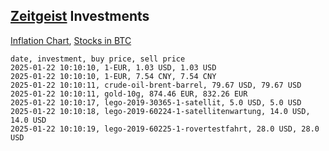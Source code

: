 ## [Zeitgeist](index.html) Investments

[Inflation Chart](https://inflationchart.com),
[Stocks in BTC](https://stonksinbtc.xyz/)

```
date, investment, buy price, sell price
2025-01-22 10:10:10, 1-EUR, 1.03 USD, 1.03 USD
2025-01-22 10:10:10, 1-EUR, 7.54 CNY, 7.54 CNY
2025-01-22 10:10:11, crude-oil-brent-barrel, 79.67 USD, 79.67 USD
2025-01-22 10:10:11, gold-10g, 874.46 EUR, 832.26 EUR
2025-01-22 10:10:17, lego-2019-30365-1-satellit, 5.0 USD, 5.0 USD
2025-01-22 10:10:18, lego-2019-60224-1-satellitenwartung, 14.0 USD, 14.0 USD
2025-01-22 10:10:19, lego-2019-60225-1-rovertestfahrt, 28.0 USD, 28.0 USD
```
